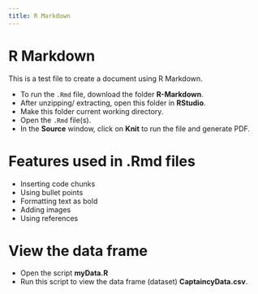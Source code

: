 ```yaml
---
title: R Markdown
---
```


# R Markdown

This is a test file to create a document using R Markdown. 

* To run the `.Rmd` file, download the folder **R-Markdown**. 
* After unzipping/ extracting, open this folder in **RStudio**.
* Make this folder current working directory. 
* Open the `.Rmd` file(s). 
* In the **Source** window, click on **Knit** to run the file and generate PDF. 

# Features used in .Rmd files 

* Inserting code chunks 
* Using bullet points 
* Formatting text as bold
* Adding images 
* Using references 

# View the data frame

* Open the script **myData.R** 
* Run this script to view the data frame (dataset) **CaptaincyData.csv**. 

